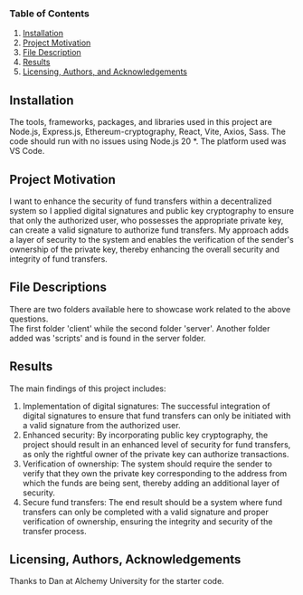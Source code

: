 ### Table of Contents

1. [Installation](#installation)
2. [Project Motivation](#motivation)
3. [File Description](#files)
4. [Results](#results)
5. [Licensing, Authors, and Acknowledgements](#licensing)

## Installation <a name="installation"></a>

The tools, frameworks, packages, and libraries used in this project are Node.js, Express.js, Ethereum-cryptography, 
React, Vite, Axios, Sass. The code should run with no issues using Node.js 20 *. The platform used was VS Code.

## Project Motivation<a name="motivation"></a>

I want to enhance the security of fund transfers within a decentralized system so I applied 
digital signatures and public key cryptography to ensure that only the authorized user, 
who possesses the appropriate private key, can create a valid signature to authorize fund transfers.
My approach adds a layer of security to the system and enables the verification of the sender's ownership of the private key, 
thereby enhancing the overall security and integrity of fund transfers.
   

## File Descriptions <a name="files"></a>

There are two folders available here to showcase work related to the above questions.  
The first folder 'client' while the second folder 'server'.  Another folder added was 'scripts' and is found in the server folder. 

## Results<a name="results"></a>

The main findings of this project includes:
1. Implementation of digital signatures: The successful integration of digital signatures to ensure that fund transfers
can only be initiated with a valid signature from the authorized user.
2. Enhanced security: By incorporating public key cryptography, the project should result in an enhanced level of security for
fund transfers, as only the rightful owner of the private key can authorize transactions.
3. Verification of ownership: The system should require the sender to verify that they own the private key corresponding to the
address from which the funds are being sent, thereby adding an additional layer of security.
4. Secure fund transfers: The end result should be a system where fund transfers can only be completed with a
valid signature and proper verification of ownership, ensuring the integrity and security of the transfer process.


## Licensing, Authors, Acknowledgements<a name="licensing"></a>

Thanks to Dan at Alchemy University for the starter code.
